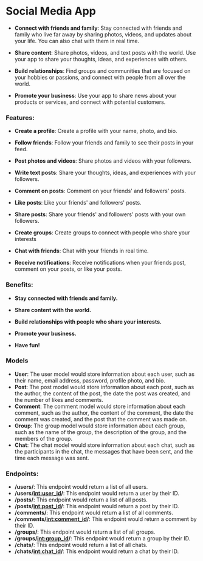 # Social Media App

- **Connect with friends and family**: Stay connected with friends and family who live far away by sharing photos, videos, and updates about your life. You can also chat with them in real time.

- **Share content**: Share photos, videos, and text posts with the world. Use your app to share your thoughts, ideas, and experiences with others.

- **Build relationships**: Find groups and communities that are focused on your hobbies or passions, and connect with people from all over the world.

- **Promote your business**: Use your app to share news about your products or services, and connect with potential customers.

### Features:
- **Create a profile**: Create a profile with your name, photo, and bio.

- **Follow friends**: Follow your friends and family to see their posts in your feed.

- **Post photos and videos**: Share photos and videos with your followers.

- **Write text posts**: Share your thoughts, ideas, and experiences with your followers.

- **Comment on posts**: Comment on your friends' and followers' posts.

- **Like posts**: Like your friends' and followers' posts.

- **Share posts**: Share your friends' and followers' posts with your own followers.

- **Create groups**: Create groups to connect with people who share your interests

- **Chat with friends**: Chat with your friends in real time.

- **Receive notifications**: Receive notifications when your friends post, comment on your posts, or like your posts.

### Benefits:

- **Stay connected with friends and family.**

- **Share content with the world.**

- **Build relationships with people who share your interests.**

- **Promote your business.**

- **Have fun!**

### Models

- **User**: The user model would store information about each user, such as their name, email address, password, profile photo, and bio.
- **Post**: The post model would store information about each post, such as the author, the content of the post, the date the post was created, and the number of likes and comments.
- **Comment**: The comment model would store information about each comment, such as the author, the content of the comment, the date the comment was created, and the post that the comment was made on.
- **Group**: The group model would store information about each group, such as the name of the group, the description of the group, and the members of the group.
- **Chat**: The chat model would store information about each chat, such as the participants in the chat, the messages that have been sent, and the time each message was sent.
### Endpoints:
- **/users/**: This endpoint would return a list of all users.
- **/users/<int:user_id>/**: This endpoint would return a user by their ID.
- **/posts/**: This endpoint would return a list of all posts.
- **/posts/<int:post_id>/**: This endpoint would return a post by their ID.
- **/comments/**: This endpoint would return a list of all comments.
- **/comments/<int:comment_id>/**: This endpoint would return a comment by their ID.
- **/groups/**: This endpoint would return a list of all groups.
- **/groups/<int:group_id>/**: This endpoint would return a group by their ID.
- **/chats/**: This endpoint would return a list of all chats.
- **/chats/<int:chat_id>/**: This endpoint would return a chat by their ID.